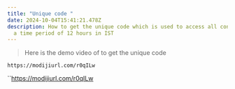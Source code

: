 ```yaml
---
title: "Unique code "
date: 2024-10-04T15:41:21.478Z
description: How to get the unique code which is used to access all contents for
  a time period of 12 hours in IST
---
```

> [](https://modijiurl.com/r0qILw)Here is the demo video of to get the unique code 

`https://modijiurl.com/r0qILw`

``<https://modijiurl.com/r0qILw>